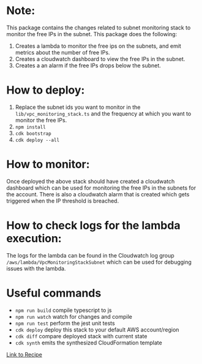 # Note:

This package contains the changes related to subnet monitoring stack to monitor the free IPs in the subnet. This package does the following:

1. Creates a lambda to monitor the free ips on the subnets, and emit metrics about the number of free IPs.
2. Creates a cloudwatch dashboard to view the free IPs in the subnet.
3. Creates a an alarm if the free IPs drops below the subnet.

# How to deploy:
1. Replace the subnet ids you want to monitor in the `lib/vpc_monitoring_stack.ts` and the frequency at which you want to monitor the free IPs.
2. `npm install`
3. `cdk bootstrap`
4. `cdk deploy --all`

# How to monitor:
Once deployed the above stack should have created a cloudwatch dashboard which can be used for monitoring the free IPs in the subnets for the account. There is also a cloudwatch alarm that is created which gets triggered when the IP threshold is breached.


# How to check logs for the lambda execution:
The logs for the lambda can be found in the Cloudwatch log group `/aws/lambda/VpcMonitoringStackSubnet` which can be used for debugging issues with the lambda.

# Useful commands

 * `npm run build`   compile typescript to js
 * `npm run watch`   watch for changes and compile
 * `npm run test`    perform the jest unit tests
 * `cdk deploy`      deploy this stack to your default AWS account/region
 * `cdk diff`        compare deployed stack with current state
 * `cdk synth`       emits the synthesized CloudFormation template

 [Link to Recipe](https://aws-observability.github.io/observability-best-practices/recipes/recipes/amg-subnet-free-ip-monitoring/)